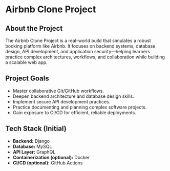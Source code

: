 # Airbnb Clone Project

## About the Project
The Airbnb Clone Project is a real-world build that simulates a robust booking platform like Airbnb. It focuses on backend systems, database design, API development, and application security—helping learners practice complex architectures, workflows, and collaboration while building a scalable web app.

## Project Goals
- Master collaborative Git/GitHub workflows.
- Deepen backend architecture and database design skills.
- Implement secure API development practices.
- Practice documenting and planning complex software projects.
- Gain exposure to CI/CD for efficient, reliable deployments.

## Tech Stack (Initial)
- **Backend:** Django
- **Database:** MySQL
- **API Layer:** GraphQL
- **Containerization (optional):** Docker
- **CI/CD (optional):** GitHub Actions


